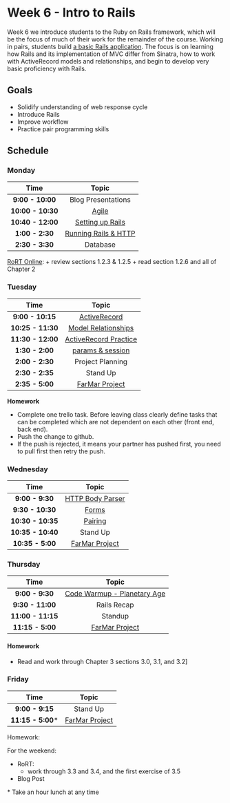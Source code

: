 # Week 6 - Intro to Rails

Week 6 we introduce students to the Ruby on Rails framework, which will be the focus of much of their work for the remainder of the course. Working in pairs, students build [a basic Rails application](far-mar-rails.md). The focus is on learning how Rails and its implementation of MVC differ from Sinatra, how to work with ActiveRecord models and relationships, and begin to develop very basic proficiency with Rails.

## Goals
- Solidify understanding of web response cycle
- Introduce Rails
- Improve workflow
- Practice pair programming skills

## Schedule
### Monday


| Time              | Topic                                    |
|:-----------------:|:----------------------------------------:|
| **9:00 - 10:00**  | Blog Presentations                            |
| **10:00 - 10:30**  | [Agile](monday/agile.md)          |
| **10:40 - 12:00**  | [Setting up Rails](monday/setting-up-rails.md)|
| **1:00 - 2:30** | [Running Rails & HTTP](monday/rails.md) |
| **2:30 - 3:30** | Database                          |

[RoRT Online](https://www.railstutorial.org/book/demo_app#cha-a_demo_app):
    + review sections 1.2.3 & 1.2.5
    + read section 1.2.6 and all of Chapter 2


### Tuesday

| Time              | Topic                                    |
|:-----------------:|:----------------------------------------:|
| **9:00 - 10:15**   | [ActiveRecord](tuesday/active_record.md)  |
| **10:25 - 11:30** | [Model Relationships](tuesday/active-record-relationships.md)        |
| **11:30 - 12:00**   | [ActiveRecord Practice](tuesday/active-record-practice.md)  |
| **1:30 - 2:00** | [params & session](tuesday/params-and-session.md)                          |
| **2:00 - 2:30** | Project Planning        |
| **2:30 - 2:35** | Stand Up        |
| **2:35 - 5:00** | [FarMar Project](far-mar-rails.md)        |

**Homework**

- Complete one trello task. Before leaving class clearly define tasks that can be completed which are not dependent on each other (front end, back end).
- Push the change to github.
- If the push is rejected, it means your partner has pushed first, you need to pull first then retry the push.

### Wednesday

| Time              | Topic                                                  |
|:-----------------:|:------------------------------------------------------:|
| **9:00 - 9:30**   | [HTTP Body Parser](/moar_work/http-body-to-hash.md) |
| **9:30 - 10:30**  | [Forms](wednesday/submitting-forms.md)      |
| **10:30 - 10:35** | [Pairing](wednesday/pair.md)        |
| **10:35 - 10:40** | Stand Up        |
| **10:35 - 5:00** | [FarMar Project](far-mar-rails.md)        |


### Thursday

| Time              | Topic                                    |
|:-----------------:|:----------------------------------------:|
| **9:00 - 9:30**   | [Code Warmup - Planetary Age](thursday/planetary_age.md) |
| **9:30 - 11:00**   | Rails Recap                                  |
| **11:00 - 11:15**   | Standup                                  |
| **11:15 - 5:00** | [FarMar Project](far-mar-rails.md)        |


#### Homework
+ Read and work through Chapter 3 sections 3.0, 3.1, and 3.2]


### Friday

| Time              | Topic                                    |
|:-----------------:|:----------------------------------------:|
| **9:00 - 9:15**   | Stand Up                                 |
| **11:15 - 5:00*** | [FarMar Project](far-mar-rails.md) |

Homework:

For the weekend:
+ RoRT:
    + work through 3.3 and 3.4, and the first exercise of 3.5
+ Blog Post


\* Take an hour lunch at any time
